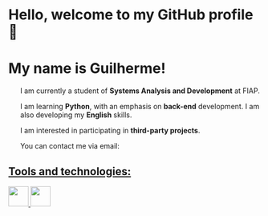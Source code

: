 <h1>Hello, welcome to my GitHub profile 👋</h1>
<h1>My name is Guilherme!</h1>

<ul>I am currently a student of <b>Systems Analysis and Development</b> at FIAP.</ul>
<ul>I am learning <b>Python</b>, with an emphasis on <b>back-end</b> development. I am also developing my <b>English</b> skills.</ul>
<ul>I am interested in participating in <b>third-party projects</b>.</ul>
<ul>You can contact me via email: <a href="mailto:ghduep@outlook.com"./></ul>

<h2>Tools and technologies:</h2>
<div><img loading="lazy" src="https://cdn.jsdelivr.net/gh/devicons/devicon@latest/icons/python/python-original.svg" width="40" height="40"/>
<img loading="lazy" src="https://cdn.jsdelivr.net/gh/devicons/devicon@latest/icons/git/git-original.svg" width="40" height="40"/></div>

